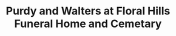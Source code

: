 ---
title: "Purdy and Walters at Floral Hills Funeral Home and Cemetary"
url: /lynnwood/purdy-and-walters-at-floral-hills-funeral-home-and-cemetary/
shop: funeral directors
---